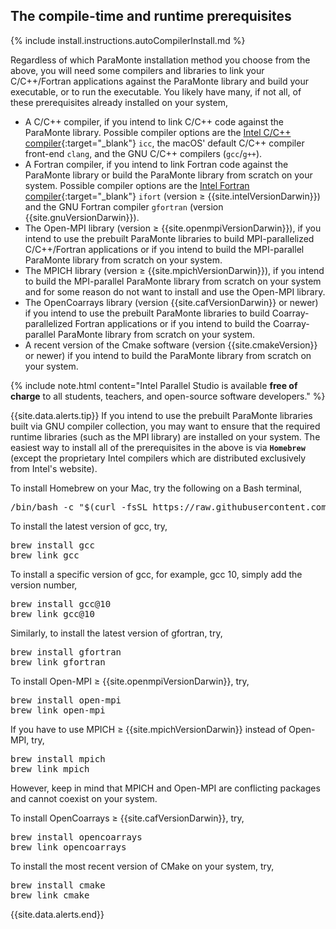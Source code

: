 ## The compile-time and runtime prerequisites  

{% include install.instructions.autoCompilerInstall.md %}

Regardless of which ParaMonte installation method you choose from the above, you will need some compilers and libraries to link your C/C++/Fortran applications against the ParaMonte library and build your executable, or to run the executable. You likely have many, if not all, of these prerequisites already installed on your system,  

-   A C/C++ compiler, if you intend to link C/C++ code against the ParaMonte library. Possible compiler options are the [Intel C/C++ compiler](https://software.intel.com/en-us/parallel-studio-xe/choose-download){:target="_blank"} `icc`, the macOS' default C/C++ compiler front-end `clang`, and the GNU C/C++ compilers (`gcc`/`g++`).  
-   A Fortran compiler, if you intend to link Fortran code against the ParaMonte library or build the ParaMonte library from scratch on your system. Possible compiler options are the [Intel Fortran compiler](https://software.intel.com/en-us/parallel-studio-xe/choose-download){:target="_blank"} `ifort` (version &#8805; {{site.intelVersionDarwin}}) and the GNU Fortran compiler `gfortran` (version {{site.gnuVersionDarwin}}).  
-   The Open-MPI library (version &#8805; {{site.openmpiVersionDarwin}}), if you intend to use the prebuilt ParaMonte libraries to build MPI-parallelized C/C++/Fortran applications or if you intend to build the MPI-parallel ParaMonte library from scratch on your system.  
-   The MPICH library (version &#8805; {{site.mpichVersionDarwin}}), if you intend to build the MPI-parallel ParaMonte library from scratch on your system and for some reason do not want to install and use the Open-MPI library.  
-   The OpenCoarrays library (version {{site.cafVersionDarwin}} or newer) if you intend to use the prebuilt ParaMonte libraries to build Coarray-parallelized Fortran applications or if you intend to build the Coarray-parallel ParaMonte library from scratch on your system.  
-   A recent version of the Cmake software (version {{site.cmakeVersion}} or newer) if you intend to build the ParaMonte library from scratch on your system.  

<a name="prereqs-install"></a>

{% include note.html content="Intel Parallel Studio is available **free of charge** to all students, teachers, and open-source software developers." %}   

{{site.data.alerts.tip}}
If you intend to use the prebuilt ParaMonte libraries built via GNU compiler collection, you may want to ensure that the required runtime libraries (such as the MPI library) are installed on your system. The easiest way to install all of the prerequisites in the above is via <b><code>Homebrew</code></b> (except the proprietary Intel compilers which are distributed exclusively from Intel's website). 

To install Homebrew on your Mac, try the following on a Bash terminal,  
<pre>
/bin/bash -c "$(curl -fsSL https://raw.githubusercontent.com/Homebrew/install/master/install.sh)"
</pre>

To install the latest version of gcc, try,  
<pre>
brew install gcc
brew link gcc
</pre>

To install a specific version of gcc, for example, gcc 10, simply add the version number,  
<pre>
brew install gcc@10
brew link gcc@10
</pre>

Similarly, to install the latest version of gfortran, try,  
<pre>
brew install gfortran
brew link gfortran
</pre>


To install Open-MPI &#8805; {{site.openmpiVersionDarwin}}, try,  
<pre>
brew install open-mpi
brew link open-mpi
</pre>

If you have to use MPICH &#8805; {{site.mpichVersionDarwin}} instead of Open-MPI, try,  
<pre>
brew install mpich
brew link mpich
</pre>
However, keep in mind that MPICH and Open-MPI are conflicting packages and cannot coexist on your system.  

To install OpenCoarrays &#8805; {{site.cafVersionDarwin}}, try,  
<pre>
brew install opencoarrays
brew link opencoarrays
</pre>

To install the most recent version of CMake on your system, try,  
<pre>
brew install cmake
brew link cmake
</pre>

{{site.data.alerts.end}}
